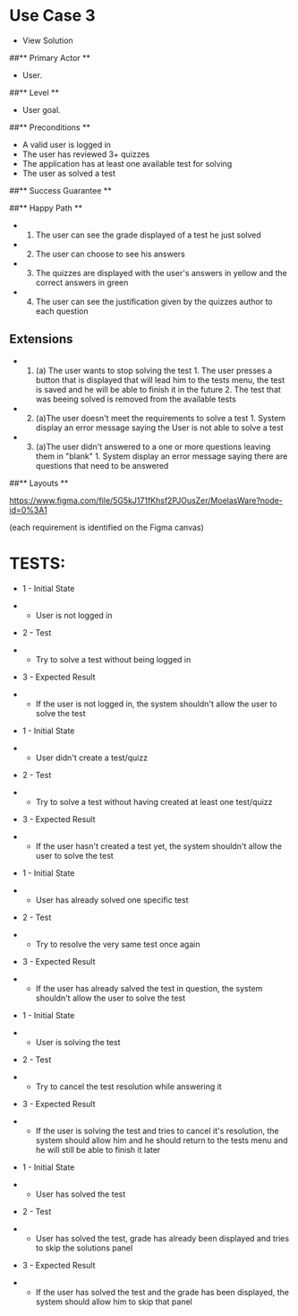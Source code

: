 # Use Case 3

* View Solution

##** Primary Actor **

* User.

##** Level **

* User goal.

##** Preconditions ** 

* A valid user is logged in
* The user has reviewed 3+ quizzes
* The application has at least one available test for solving
* The user as solved a test

##** Success Guarantee **



##** Happy Path **

* 1. The user can see the grade displayed of a test he just solved
* 2. The user can choose to see his answers
* 3. The quizzes are displayed with the user's answers in yellow and the correct answers in green
* 4. The user can see the justification given by the quizzes author to each question

## Extensions

* 1.    (a) The user wants to stop solving the test
            1. The user presses a button that is displayed that will lead him to the tests menu, the test is saved and he will be able to finish it in the future
            2. The test that was beeing solved is removed from the available tests

* 2.    (a)The user doesn't meet the requirements to solve a test
            1. System display an error message saying the User is not able to solve a test

* 3.    (a)The user didn't answered to a one or more questions leaving them in "blank"
            1. System display an error message saying there are questions that need to be answered
        
##** Layouts **

https://www.figma.com/file/5G5kJ171fKhsf2PJOusZer/MoelasWare?node-id=0%3A1

(each requirement is identified on the Figma canvas)

# TESTS:
* 1 - Initial State
* - User is not logged in
* 2 - Test
* - Try to solve a test without being logged in
* 3 - Expected Result
* - If the user is not logged in, the system shouldn't allow the user to solve the test 

* 1 - Initial State
* -  User didn't create a test/quizz
* 2 - Test
* - Try to solve a test without having created at least one test/quizz
* 3 - Expected Result
* - If the user hasn't created a test yet, the system shouldn't allow the user to solve the test 

* 1 - Initial State
* - User has already solved one specific test
* 2 - Test
* - Try to resolve the very same test once again
* 3 - Expected Result
* - If the user has already salved the test in question, the system shouldn't allow the user to solve the test

* 1 - Initial State
* - User is solving the test
* 2 - Test
* - Try to cancel the test resolution while answering it
* 3 - Expected Result
* - If the user is solving the test and tries to cancel it's resolution, the system should allow him and he should return to the tests menu and he will still be able to finish it later

* 1 - Initial State
* - User has solved the test
* 2 - Test
* - User has solved the test, grade has already been displayed and tries to skip the solutions panel
* 3 - Expected Result
* - If the user has solved the test and the grade has been displayed, the system should allow him to skip that panel
